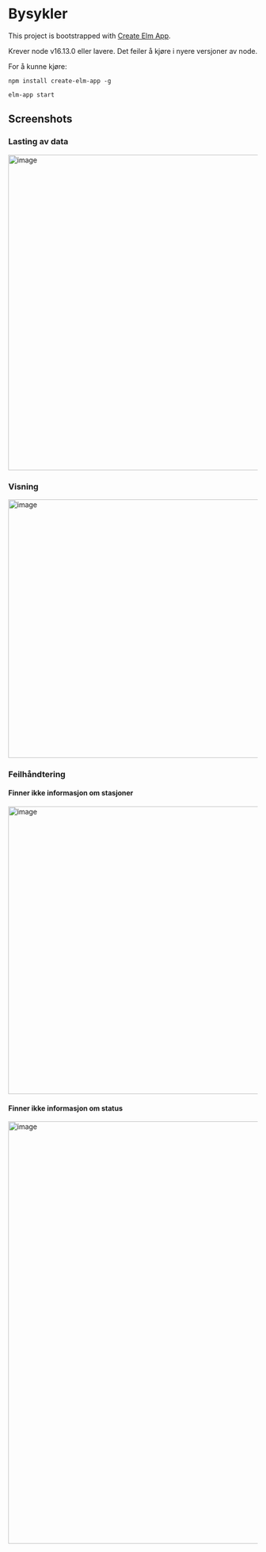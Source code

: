 # Bysykler

This project is bootstrapped with [Create Elm App](https://github.com/halfzebra/create-elm-app).

Krever node v16.13.0 eller lavere. Det feiler å kjøre i nyere versjoner av node.

For å kunne kjøre:

```shell
npm install create-elm-app -g

elm-app start
```


## Screenshots

### Lasting av data
<img width="637" alt="image" src="https://user-images.githubusercontent.com/10661267/158259426-82119c92-91de-4fc0-bd1a-d4b651d76414.png">

### Visning
<img width="522" alt="image" src="https://user-images.githubusercontent.com/10661267/158259795-adbc952a-834b-4b01-b568-18f76c43b7f8.png">

### Feilhåndtering

#### Finner ikke informasjon om stasjoner
<img width="581" alt="image" src="https://user-images.githubusercontent.com/10661267/158259653-abf46bfe-c7d8-4967-b194-a4ba2385da12.png">

#### Finner ikke informasjon om status
<img width="853" alt="image" src="https://user-images.githubusercontent.com/10661267/158259605-87b822d9-4bf5-4e18-98a4-dcb665d80aa1.png">


